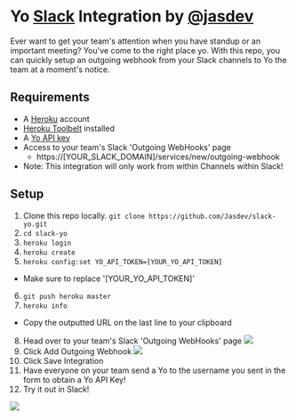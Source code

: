 # Yo [Slack](https://slack.com/) Integration by [@jasdev](https://twitter.com/jasdev)

Ever want to get your team's attention when you have standup or an important meeting? You've come to the right place yo. With this repo, you can quickly setup an outgoing webhook from your Slack channels to Yo the team at a moment's notice.

## Requirements

- A [Heroku](http://heroku.com/) account
- [Heroku Toolbelt](https://toolbelt.heroku.com/) installed
- A [Yo API key](http://yoapi.justyo.co/)
- Access to your team's Slack 'Outgoing WebHooks' page
	- https://[YOUR_SLACK_DOMAIN]/services/new/outgoing-webhook
- Note: This integration will only work from within Channels within Slack!

## Setup

1. Clone this repo locally. `git clone https://github.com/Jasdev/slack-yo.git`
2. `cd slack-yo`
3. `heroku login`
4. `heroku create`
5. `heroku config:set YO_API_TOKEN=[YOUR_YO_API_TOKEN]`
  * Make sure to replace '[YOUR_YO_API_TOKEN]'
6. `git push heroku master`
7. `heroku info`
  * Copy the outputted URL on the last line to your clipboard
8. Head over to your team's Slack 'Outgoing WebHooks' page
![](http://i.imgur.com/50jJYUs.png)
9. Click Add Outgoing Webhook
![](http://i.imgur.com/6G9Lsve.png)
10. Click Save Integration
11. Have everyone on your team send a Yo to the username you sent in the form to obtain a Yo API Key!
12. Try it out in Slack!

![](http://i.imgur.com/XWOs9Pn.png)
